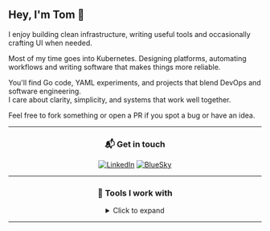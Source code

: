 ## Hey, I'm Tom 👋

I enjoy building clean infrastructure, writing useful tools and occasionally crafting UI when needed.

Most of my time goes into Kubernetes. Designing platforms, automating workflows and writing software that makes things more reliable.

You'll find Go code, YAML experiments, and projects that blend DevOps and software engineering.  
I care about clarity, simplicity, and systems that work well together.

Feel free to fork something or open a PR if you spot a bug or have an idea.

---

<!-- markdownlint-disable MD033 -->
<div align="center">
  
### 📬 Get in touch

[![LinkedIn](https://img.shields.io/badge/-LinkedIn-0077B5?style=for-the-badge&logo=linkedin)](https://linkedin.com/in/tom-vendolsky)
[![BlueSky](https://img.shields.io/badge/-BlueSky-1DA1F2?style=for-the-badge&logo=bluesky)](https://bsky.app/profile/lvlcn-t.dev)

</div>

---
<div align="center">

### 🧰 Tools I work with

<details>
<summary>Click to expand</summary>

#### 💻 Languages

[![Go](https://img.shields.io/badge/-Go-00ADD8?style=for-the-badge&logo=go&logoColor=white)](https://go.dev)
[![Bash](https://img.shields.io/badge/-Bash-4EAA25?style=for-the-badge&logo=gnu-bash&logoColor=white)](https://www.gnu.org/software/bash/)  
[![Python](https://img.shields.io/badge/-Python-3776AB?style=for-the-badge&logo=python&logoColor=white)](https://www.python.org/)
[![TypeScript](https://img.shields.io/badge/-TypeScript-3178C6?style=for-the-badge&logo=typescript&logoColor=white)](https://www.typescriptlang.org/)

#### ⚙️ DevOps, Infra & Cloud

[![Kubernetes](https://img.shields.io/badge/-Kubernetes-326CE5?style=for-the-badge&logo=kubernetes&logoColor=white)](https://kubernetes.io/)
[![Rancher](https://img.shields.io/badge/-Rancher-0075A8?style=for-the-badge&logo=rancher&logoColor=white)](https://rancher.com/)

[![Argo CD](https://img.shields.io/badge/-Argo_CD-009485?style=for-the-badge&logo=argo&logoColor=white)](https://argo-cd.readthedocs.io/en/stable/)
[![Helm](https://img.shields.io/badge/-Helm-277A9F?style=for-the-badge&logo=helm&logoColor=white)](https://helm.sh/)

[![Terraform](https://img.shields.io/badge/-Terraform-623CE4?style=for-the-badge&logo=terraform&logoColor=white)](https://www.terraform.io/)
[![Google Cloud](https://img.shields.io/badge/-Google_Cloud-4285F4?style=for-the-badge&logo=google-cloud&logoColor=white)](https://cloud.google.com/)
[![Azure](https://img.shields.io/badge/-Azure-0078D4?style=for-the-badge&logo=icloud&logoColor=white)](https://azure.microsoft.com/)

[![GitHub Actions](https://img.shields.io/badge/-GitHub_Actions-2088FF?style=for-the-badge&logo=github-actions&logoColor=white)](https://github.com/features/actions)
[![GitLab CI/CD](https://img.shields.io/badge/-GitLab_CI/CD-FC6D26?style=for-the-badge&logo=gitlab&logoColor=white)](https://docs.gitlab.com/ee/ci/)

#### 📈 Monitoring & Observability

[![Prometheus](https://img.shields.io/badge/-Prometheus-E6522C?style=for-the-badge&logo=prometheus&logoColor=white)](https://prometheus.io/)
[![Grafana](https://img.shields.io/badge/-Grafana-F46800?style=for-the-badge&logo=grafana&logoColor=white)](https://grafana.com/)  
[![OpenTelemetry](https://img.shields.io/badge/-OpenTelemetry-FF4F00?style=for-the-badge&logo=opentelemetry&logoColor=white)](https://opentelemetry.io/)

#### 🖼️ Frontend

[![HTMX](https://img.shields.io/badge/-HTMX-3d72d7?style=for-the-badge&logo=htmx&logoColor=white)](https://htmx.org/)
[![Tailwind CSS](https://img.shields.io/badge/-Tailwind_CSS-38B2AC?style=for-the-badge&logo=tailwind-css&logoColor=white)](https://tailwindcss.com/)

#### 📑 Docs

[![Docusaurus](https://img.shields.io/badge/-Docusaurus-003366?style=for-the-badge&logo=docusaurus&logoColor=white)](https://docusaurus.io/)
[![Obsidian](https://img.shields.io/badge/-Obsidian-483699?style=for-the-badge&logo=obsidian&logoColor=white)](https://obsidian.md/)

</details>

</div>

---
